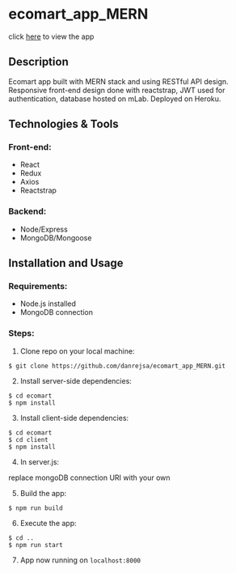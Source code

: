 # ecomart_app_MERN
click [here](https://ecomartapp.herokuapp.com/) to view the app 


## Description

Ecomart app built with MERN stack and using RESTful API design. Responsive front-end design done with reactstrap, JWT used for authentication, database hosted on mLab. Deployed on Heroku.

## Technologies & Tools

### Front-end:

* React
* Redux
* Axios
* Reactstrap

### Backend:

* Node/Express
* MongoDB/Mongoose


## Installation and Usage

### Requirements:

* Node.js installed
* MongoDB connection

### Steps:
1. Clone repo on your local machine:
```
$ git clone https://github.com/danrejsa/ecomart_app_MERN.git
```
2. Install server-side dependencies:
```
$ cd ecomart
$ npm install
```
3. Install client-side dependencies:
```
$ cd ecomart
$ cd client
$ npm install
```
4. In server.js:<br/>


replace mongoDB connection URI with your own<br/>


5. Build the app:
```
$ npm run build
```
6. Execute the app:<br/>
```
$ cd ..
$ npm run start
```
7. App now running on ```localhost:8000```
